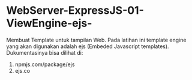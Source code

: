 # WebServer-ExpressJS-01-ViewEngine-ejs-
Membuat Template untuk tampilan Web.
Pada latihan ini template engine yang akan digunakan adalah ejs (Embeded Javascript templates).
Dukumentasinya bisa dilihat di:
1. npmjs.com/package/ejs
2. ejs.co


